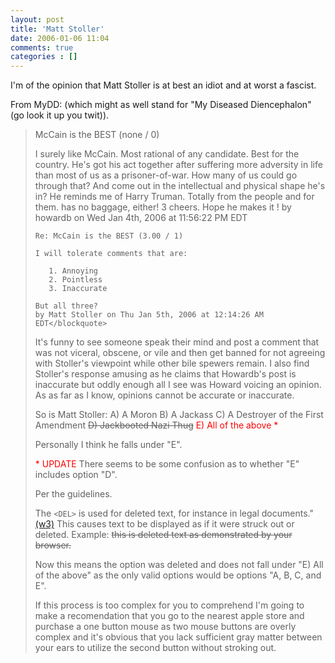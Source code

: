 ```yaml
---
layout: post
title: 'Matt Stoller'
date: 2006-01-06 11:04
comments: true
categories : []
---  
```


I'm of the opinion that Matt Stoller is at best an idiot and at worst a fascist.

From MyDD: (which might as well stand for "My Diseased Diencephalon" (go look it up you twit)).

<blockquote>McCain is the BEST (none / 0)

I surely like McCain.  Most rational of any candidate.  Best for the country.  He's got his act together after suffering more adversity in life than most of us as a prisoner-of-war.  How many of us could go through that? And come out in the intellectual and physical shape he's in?
  He reminds me of Harry Truman. Totally from the people and for them.  has no baggage, either!
   3 cheers.  Hope he makes it !
by howardb on Wed Jan 4th, 2006 at 11:56:22 PM EDT

    Re: McCain is the BEST (3.00 / 1)

    I will tolerate comments that are:

       1. Annoying
       2. Pointless
       3. Inaccurate

    But all three?
    by Matt Stoller on Thu Jan 5th, 2006 at 12:14:26 AM EDT</blockquote>

It's funny to see someone speak their mind and post a comment that was not  viceral, obscene, or vile and then get banned for not agreeing with Stoller's viewpoint while other bile spewers remain. I also find Stoller's response amusing as he claims that Howardb's post is inaccurate but oddly enough all I see was Howard voicing an opinion. As as far as I know, opinions cannot be accurate or inaccurate.

So is Matt Stoller:
A) A Moron
B) A Jackass
C) A Destroyer of the First Amendment
<del datetime="2006-01-06T21:09:28+00:00">D) Jackbooted Nazi Thug</del>
<blink><font color="red">E) All of the above *</font></blink>

Personally I think he falls under "E".

<blink><font color="red">* UPDATE</font></blink>
There seems to be some confusion as to whether "E" includes option "D".

Per the guidelines.

The <code>&lt;DEL&gt;</code> is used for deleted text, for instance in legal documents." <a href="http://www.w3.org/MarkUp/html3/logical.html">(w3)</a>
This causes text to be displayed as if it were struck out or deleted.
Example:
<del>this is deleted text as demonstrated by your browser.</del>

Now this means the option was deleted and does not fall under "E) All of the above" as the only valid options would be options "A, B, C, and E".

If this process is too complex for you to comprehend I'm going to make a recomendation that you go to the nearest apple store and purchase a one button mouse as two mouse buttons are overly complex and it's obvious that you lack sufficient gray matter between your ears to utilize the second button without stroking out.



